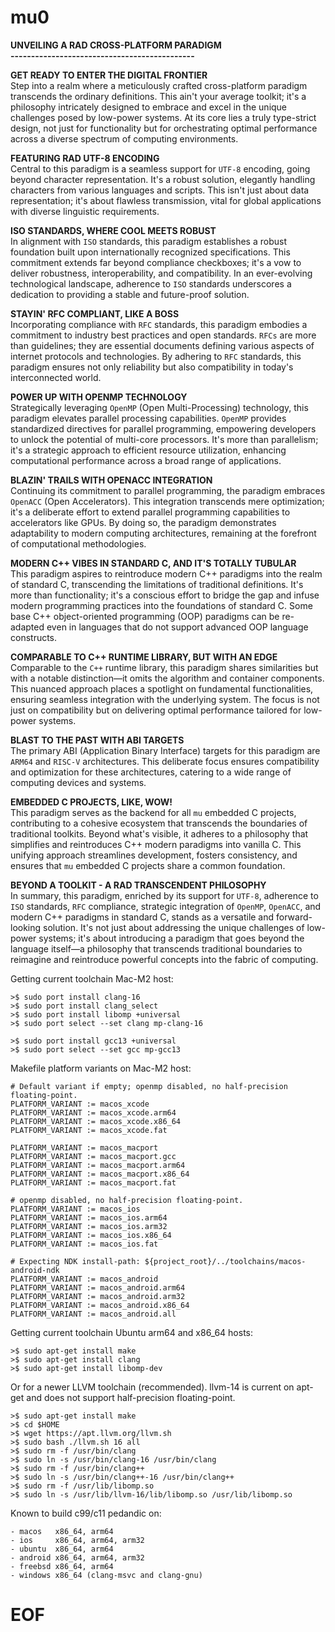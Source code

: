 # mu0

**UNVEILING A RAD CROSS-PLATFORM PARADIGM**<br />
**---------------------------------------------**

**GET READY TO ENTER THE DIGITAL FRONTIER**<br />
Step into a realm where a meticulously crafted cross-platform paradigm transcends the ordinary definitions. This ain't your average toolkit; it's a philosophy intricately designed to embrace and excel in the unique challenges posed by low-power systems. At its core lies a truly type-strict design, not just for functionality but for orchestrating optimal performance across a diverse spectrum of computing environments.

**FEATURING RAD UTF-8 ENCODING**<br />
Central to this paradigm is a seamless support for `UTF-8` encoding, going beyond character representation. It's a robust solution, elegantly handling characters from various languages and scripts. This isn't just about data representation; it's about flawless transmission, vital for global applications with diverse linguistic requirements.

**ISO STANDARDS, WHERE COOL MEETS ROBUST**<br />
In alignment with `ISO` standards, this paradigm establishes a robust foundation built upon internationally recognized specifications. This commitment extends far beyond compliance checkboxes; it's a vow to deliver robustness, interoperability, and compatibility. In an ever-evolving technological landscape, adherence to `ISO` standards underscores a dedication to providing a stable and future-proof solution.

**STAYIN' RFC COMPLIANT, LIKE A BOSS**<br />
Incorporating compliance with `RFC` standards, this paradigm embodies a commitment to industry best practices and open standards. `RFCs` are more than guidelines; they are essential documents defining various aspects of internet protocols and technologies. By adhering to `RFC` standards, this paradigm ensures not only reliability but also compatibility in today's interconnected world.

**POWER UP WITH OPENMP TECHNOLOGY**<br />
Strategically leveraging `OpenMP` (Open Multi-Processing) technology, this paradigm elevates parallel processing capabilities. `OpenMP` provides standardized directives for parallel programming, empowering developers to unlock the potential of multi-core processors. It's more than parallelism; it's a strategic approach to efficient resource utilization, enhancing computational performance across a broad range of applications.

**BLAZIN' TRAILS WITH OPENACC INTEGRATION**<br />
Continuing its commitment to parallel programming, the paradigm embraces `OpenACC` (Open Accelerators). This integration transcends mere optimization; it's a deliberate effort to extend parallel programming capabilities to accelerators like GPUs. By doing so, the paradigm demonstrates adaptability to modern computing architectures, remaining at the forefront of computational methodologies.

**MODERN C++ VIBES IN STANDARD C, AND IT'S TOTALLY TUBULAR**<br />
This paradigm aspires to reintroduce modern C++ paradigms into the realm of standard C, transcending the limitations of traditional definitions. It's more than functionality; it's a conscious effort to bridge the gap and infuse modern programming practices into the foundations of standard C. Some base C++ object-oriented programming (OOP) paradigms can be re-adapted even in languages that do not support advanced OOP language constructs.

**COMPARABLE TO C++ RUNTIME LIBRARY, BUT WITH AN EDGE**<br />
Comparable to the `C++` runtime library, this paradigm shares similarities but with a notable distinction—it omits the algorithm and container components. This nuanced approach places a spotlight on fundamental functionalities, ensuring seamless integration with the underlying system. The focus is not just on compatibility but on delivering optimal performance tailored for low-power systems.

**BLAST TO THE PAST WITH ABI TARGETS**<br />
The primary ABI (Application Binary Interface) targets for this paradigm are `ARM64` and `RISC-V` architectures. This deliberate focus ensures compatibility and optimization for these architectures, catering to a wide range of computing devices and systems.

**EMBEDDED C PROJECTS, LIKE, WOW!**<br />
This paradigm serves as the backend for all `mu` embedded C projects, contributing to a cohesive ecosystem that transcends the boundaries of traditional toolkits. Beyond what's visible, it adheres to a philosophy that simplifies and reintroduces C++ modern paradigms into vanilla C. This unifying approach streamlines development, fosters consistency, and ensures that `mu` embedded C projects share a common foundation.

**BEYOND A TOOLKIT - A RAD TRANSCENDENT PHILOSOPHY**<br />
In summary, this paradigm, enriched by its support for `UTF-8`, adherence to `ISO` standards, `RFC` compliance, strategic integration of `OpenMP`, `OpenACC`, and modern C++ paradigms in standard C, stands as a versatile and forward-looking solution. It's not just about addressing the unique challenges of low-power systems; it's about introducing a paradigm that goes beyond the language itself—a philosophy that transcends traditional boundaries to reimagine and reintroduce powerful concepts into the fabric of computing.

Getting current toolchain Mac-M2 host:

```
>$ sudo port install clang-16
>$ sudo port install clang_select
>$ sudo port install libomp +universal
>$ sudo port select --set clang mp-clang-16

>$ sudo port install gcc13 +universal
>$ sudo port select --set gcc mp-gcc13
```

Makefile platform variants on Mac-M2 host:

```
# Default variant if empty; openmp disabled, no half-precision floating-point.
PLATFORM_VARIANT := macos_xcode
PLATFORM_VARIANT := macos_xcode.arm64
PLATFORM_VARIANT := macos_xcode.x86_64
PLATFORM_VARIANT := macos_xcode.fat

PLATFORM_VARIANT := macos_macport
PLATFORM_VARIANT := macos_macport.gcc
PLATFORM_VARIANT := macos_macport.arm64
PLATFORM_VARIANT := macos_macport.x86_64
PLATFORM_VARIANT := macos_macport.fat

# openmp disabled, no half-precision floating-point.
PLATFORM_VARIANT := macos_ios
PLATFORM_VARIANT := macos_ios.arm64
PLATFORM_VARIANT := macos_ios.arm32
PLATFORM_VARIANT := macos_ios.x86_64
PLATFORM_VARIANT := macos_ios.fat

# Expecting NDK install-path: ${project_root}/../toolchains/macos-android-ndk
PLATFORM_VARIANT := macos_android
PLATFORM_VARIANT := macos_android.arm64
PLATFORM_VARIANT := macos_android.arm32
PLATFORM_VARIANT := macos_android.x86_64
PLATFORM_VARIANT := macos_android.all

```

Getting current toolchain Ubuntu arm64 and x86_64 hosts:

```
>$ sudo apt-get install make
>$ sudo apt-get install clang
>$ sudo apt-get install libomp-dev
```

Or for a newer LLVM toolchain (recommended). llvm-14 is current on apt-get and does not support half-precision floating-point.

```
>$ sudo apt-get install make
>$ cd $HOME
>$ wget https://apt.llvm.org/llvm.sh
>$ sudo bash ./llvm.sh 16 all
>$ sudo rm -f /usr/bin/clang
>$ sudo ln -s /usr/bin/clang-16 /usr/bin/clang
>$ sudo rm -f /usr/bin/clang++
>$ sudo ln -s /usr/bin/clang++-16 /usr/bin/clang++
>$ sudo rm -f /usr/lib/libomp.so
>$ sudo ln -s /usr/lib/llvm-16/lib/libomp.so /usr/lib/libomp.so
```

Known to build c99/c11 pedandic on:
```
- macos   x86_64, arm64
- ios     x86_64, arm64, arm32
- ubuntu  x86_64, arm64
- android x86_64, arm64, arm32
- freebsd x86_64, arm64
- windows x86_64 (clang-msvc and clang-gnu)
```

# EOF